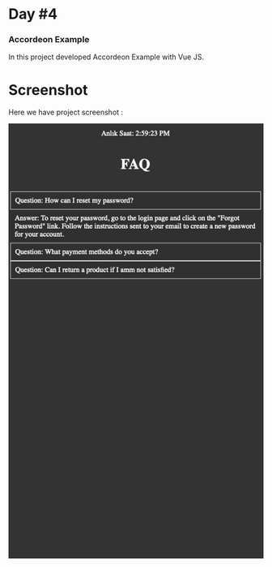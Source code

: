 # Day #4

### Accordeon Example
In this project developed Accordeon Example with Vue JS.

# Screenshot
Here we have project screenshot :

![screenshot](screenshot.jpeg)